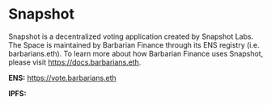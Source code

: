 # Snapshot 

Snapshot is a decentralized voting application created by Snapshot Labs. The Space is maintained by Barbarian Finance through its ENS registry (i.e. barbarians.eth). To learn more about how Barbarian Finance uses Snapshot, please visit https://docs.barbarians.eth.

**ENS:** https://vote.barbarians.eth

**IPFS:** 
